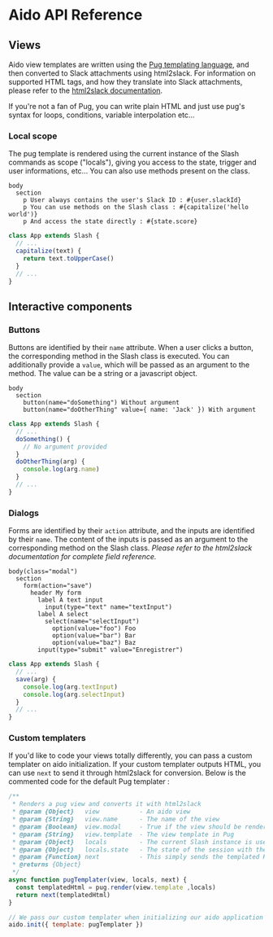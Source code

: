 # Aido API Reference

## Views

Aido view templates are written using the [Pug templating language](https://pugjs.org), and then converted to Slack attachments using html2slack. For information on supported HTML tags, and how they translate into Slack attachments, please refer to the [html2slack documentation](https://www.npmjs.com/package/html2slack).

If you're not a fan of Pug, you can write plain HTML and just use pug's syntax for loops, conditions, variable interpolation etc...

### Local scope

The pug template is rendered using the current instance of the Slash commands as scope ("locals"), giving you access to the state, trigger and user informations, etc... You can also use methods present on the class.

```pug
body
  section
    p User always contains the user's Slack ID : #{user.slackId}
    p You can use methods on the Slash class : #{capitalize('hello world')}
    p And access the state directly : #{state.score}
```

```javascript
class App extends Slash {
  // ...
  capitalize(text) {
    return text.toUpperCase()
  }
  // ...
}
```

## Interactive components

### Buttons

Buttons are identified by their `name` attribute. When a user clicks a button, the corresponding method in the Slash class is executed. You can additionally provide a `value`, which will be passed as an argument to the method. The value can be a string or a javascript object.

```pug
body
  section
    button(name="doSomething") Without argument
    button(name="doOtherThing" value={ name: 'Jack' }) With argument
```

```javascript
class App extends Slash {
  // ...
  doSomething() {
    // No argument provided
  }
  doOtherThing(arg) {
    console.log(arg.name)
  }
  // ...
}
```

### Dialogs

Forms are identified by their `action` attribute, and the inputs are identified by their `name`. The content of the inputs is passed as an argument to the corresponding method on the Slash class. *Please refer to the html2slack documentation for complete field reference.*

```pug
body(class="modal")
  section
    form(action="save")
      header My form
        label A text input
          input(type="text" name="textInput")
        label A select
          select(name="selectInput")
            option(value="foo") Foo
            option(value="bar") Bar
            option(value="baz") Baz
        input(type="submit" value="Enregistrer")
```

```javascript
class App extends Slash {
  // ...
  save(arg) {
    console.log(arg.textInput)
    console.log(arg.selectInput)
  }
  // ...
}
```

### Custom templaters
If you'd like to code your views totally differently, you can pass a custom templater on aido initialization. If your custom templater outputs HTML, you can use `next` to send it through html2slack for conversion. Below is the commented code for the default Pug templater :

```javascript
/**
 * Renders a pug view and converts it with html2slack
 * @param {Object}   view           - An aido view
 * @param {String}   view.name      - The name of the view
 * @param {Boolean}  view.modal     - True if the view should be rendered as a Slack Dialog
 * @param {String}   view.template  - The view template in Pug
 * @param {Object}   locals         - The current Slash instance is used as context for rendering the view
 * @param {Object}   locals.state   - The state of the session with the current user
 * @param {Function} next           - This simply sends the templated HTML through html2slack
 * @returns {Object}
 */
async function pugTemplater(view, locals, next) {
  const templatedHtml = pug.render(view.template ,locals)
  return next(templatedHtml)
}

// We pass our custom templater when initializing our aido application
aido.init({ template: pugTemplater })
```
